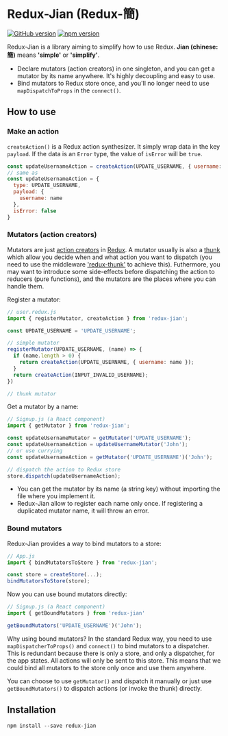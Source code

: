 # Redux-Jian (Redux-簡)

[![GitHub version](https://img.shields.io/github/tag/xareelee/redux-jian.svg)](https://github.com/xareelee/redux-jian)
[![npm version](https://img.shields.io/npm/v/redux-jian.svg?maxAge=86400)](https://www.npmjs.com/package/redux-jian)


Redux-Jian is a library aiming to simplify how to use Redux. **Jian (chinese: 簡)** means **'simple'** or **'simplify'**.


* Declare mutators (action creators) in one singleton, and you can get a mutator by its name anywhere. It's highly decoupling and easy to use.
* Bind mutators to Redux store once, and you'll no longer need to use `mapDispatchToProps` in the `connect()`.

## How to use

### Make an action

`createAction()` is a Redux action synthesizer. It simply wrap data in the key `payload`. If the data is an `Error` type, the value of `isError` will be `true`.

```js
const updateUsernameAction = createAction(UPDATE_USERNAME, { username: name })
// same as
const updateUsernameAction = {
  type: UPDATE_USERNAME,
  payload: {
    username: name
  },
  isError: false
}
```

### Mutators (action creators)

Mutators are just [action creators](http://redux.js.org/docs/basics/Actions.html#action-creators) in [Redux](https://github.com/reactjs/redux). A mutator usually is also a [thunk](https://en.wikipedia.org/wiki/Thunk) which allow you decide when and what action you want to dispatch (you need to use the middleware ['redux-thunk'](https://github.com/gaearon/redux-thunk) to achieve this). Futhermore, you may want to introduce some side-effects before dispatching the action to reducers (pure functions), and the mutators are the places where you can handle them. 

Register a mutator:

```js
// user.redux.js
import { registerMutator, createAction } from 'redux-jian';

const UPDATE_USERNAME = 'UPDATE_USERNAME';

// simple mutator
registerMutator(UPDATE_USERNAME, (name) => {
  if (name.length > 0) {
    return createAction(UPDATE_USERNAME, { username: name });
  }
  return createAction(INPUT_INVALID_USERNAME);
})

// thunk mutator
```

Get a mutator by a name:

```js
// Signup.js (a React component)
import { getMutator } from 'redux-jian';

const updateUsernameMutator = getMutator('UPDATE_USERNAME');
const updateUsernameAction = updateUsernameMutator('John');
// or use currying
const updateUsernameAction = getMutator('UPDATE_USERNAME')('John');

// dispatch the action to Redux store
store.dispatch(updateUsernameAction);
```

* You can get the mutator by its name (a string key) without importing the file where you implement it. 
* Redux-Jian allow to register each name only once. If registering a duplicated mutator name, it will throw an error.


### Bound mutators

Redux-Jian provides a way to bind mutators to a store:

```js
// App.js
import { bindMutatorsToStore } from 'redux-jian';

const store = createStore(...);
bindMutatorsToStore(store);
```

Now you can use bound mutators directly:

```js
// Signup.js (a React component)
import { getBoundMutators } from 'redux-jian'

getBoundMutators('UPDATE_USERNAME')('John');
```

Why using bound mutators? In the standard Redux way, you need to use `mapDispatcherToProps()` and `connect()` to bind mutators to a dispatcher. This is redundant because there is only a store, and only a dispatcher, for the app states. All actions will only be sent to this store. This means that we could bind all mutators to the store only once and use them anywhere.

You can choose to use `getMutator()` and dispatch it manually or just use `getBoundMutators()` to dispatch actions (or invoke the thunk) directly. 



## Installation

```
npm install --save redux-jian
```  

